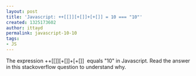 ```yaml
---
layout: post
title: 'Javascript: ++[[]][+[]]+[+[]] = 10 === "10"'
created: 1325173602
author: ittayd
permalink: javascript-10-10
tags:
- JS
---
```

<p>The expression ++[[]][+[]]+[+[]]&nbsp; equals &quot;10&quot;&nbsp;in Javascript. Read the answer in this stackoverflow question to understand why.</p>
